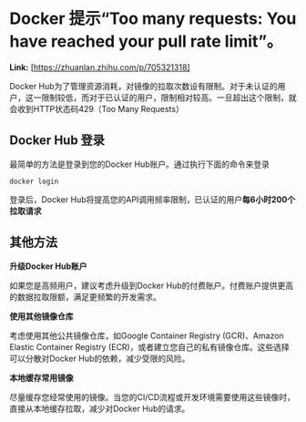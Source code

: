 # Docker 提示“Too many requests: You have reached your pull rate limit”。



 **Link:** [https://zhuanlan.zhihu.com/p/705321318]



Docker Hub为了管理资源消耗，对镜像的拉取次数设有限制。对于未认证的用户，这一限制较低，而对于已认证的用户，限制相对较高。一旦超出这个限制，就会收到HTTP状态码429（Too Many Requests）

## Docker Hub 登录  

最简单的方法是登录到您的Docker Hub账户。通过执行下面的命令来登录

```
docker login
```

登录后，Docker Hub将提高您的API调用频率限制，已认证的用户**每6小时200个拉取请求**

## 其他方法  

**升级Docker Hub账户**

如果您是高频用户，建议考虑升级到Docker Hub的付费账户。付费账户提供更高的数据拉取限额，满足更频繁的开发需求。

**使用其他镜像仓库**

考虑使用其他公共镜像仓库，如Google Container Registry (GCR)、Amazon Elastic Container Registry (ECR)，或者建立您自己的私有镜像仓库。这些选择可以分散对Docker Hub的依赖，减少受限的风险。

**本地缓存常用镜像**

尽量缓存您经常使用的镜像。当您的CI/CD流程或开发环境需要使用这些镜像时，直接从本地缓存拉取，减少对Docker Hub的请求。

